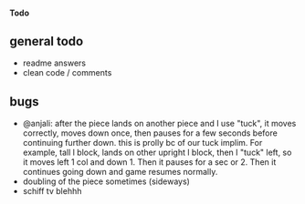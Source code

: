 #### Todo

## general todo
 - readme answers
 - clean code / comments

## bugs
 - @anjali: after the piece lands on another piece and I use "tuck", it moves correctly, moves down once, then pauses for a few seconds before continuing further down. this is prolly bc of our tuck implim. For example, tall l block, lands on other upright l block, then I "tuck" left, so it moves left 1 col and down 1. Then it pauses for a sec or 2. Then it continues going down and game resumes normally.
 - doubling of the piece sometimes (sideways)
 - schiff tv blehhh
 